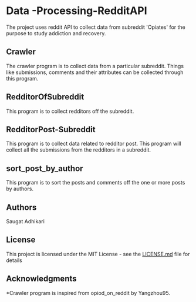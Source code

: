 # Data -Processing-RedditAPI

The project uses reddit API to collect data from subreddit 'Opiates' for the purpose to study addiction and recovery.

## Crawler

The crawler program is to collect data from a particular subreddit. Things like submissions, comments and their attributes can be collected through this program.

## RedditorOfSubreddit

This program is to collect redditors off the subreddit.

## RedditorPost-Subreddit

This program is to collect data related to redditor post. This program will collect all the submissions from the redditors in a subreddit.

## sort_post_by_author

This program is to sort the posts and comments off the one or more posts by authors.

## Authors

Saugat Adhikari

## License

This project is licensed under the MIT License - see the [LICENSE.md](LICENSE.md) file for details

## Acknowledgments

*Crawler program is inspired from opiod_on_reddit by Yangzhou95.
